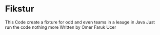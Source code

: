 # Fikstur
This Code create a fixture for odd and even teams in a leauge in Java
Just run the code nothing more
Written by Omer Faruk Ucer
